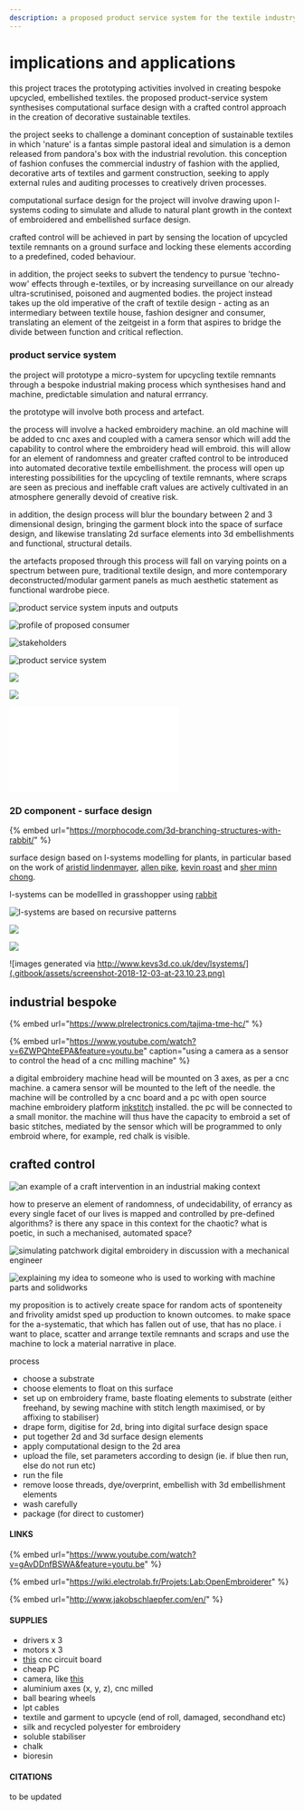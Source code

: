 ```yaml
---
description: a proposed product service system for the textile industry
---
```


# implications and applications

this project traces the prototyping activities involved in creating bespoke upcycled, embellished textiles. the proposed product-service system synthesises computational surface design with a crafted control   approach in the creation of decorative sustainable textiles.  

the project seeks to challenge a dominant conception of sustainable textiles in which 'nature' is a fantas simple pastoral ideal and simulation is a demon released from pandora's box with the industrial revolution.  this conception of fashion confuses the commercial industry of fashion with the applied, decorative arts of textiles and garment construction, seeking to apply external rules and auditing processes to creatively driven processes. 

computational surface design for the project will involve drawing upon l-systems coding to simulate and allude to natural plant growth in the context of embroidered and embellished surface design. 

crafted control will be achieved in part by sensing the location of upcycled textile remnants on a ground surface and locking these elements according to a predefined, coded behaviour. 

in addition, the project seeks to subvert the tendency to pursue 'techno-wow' effects through e-textiles, or by increasing surveillance on our already ultra-scrutinised, poisoned and augmented bodies. the project instead takes up the old imperative of the craft of textile design - acting as an intermediary between textile house, fashion designer and consumer, translating an element of the zeitgeist in a form that aspires to bridge the divide between function and critical reflection. 

### product service system 

the project will prototype a micro-system for upcycling textile remnants through a bespoke industrial making process which synthesises hand and machine, predictable simulation and natural errrancy.

the prototype will involve both process and artefact. 

the process will involve a hacked embroidery machine. an old machine will be added to cnc axes and coupled with a camera sensor which will add the capability to control where the embroidery head will embroid. this will allow for an element of randomness and greater crafted control to be introduced into automated decorative textile embellishment. the process will open up interesting possibilities for the upcycling of textile remnants, where scraps are seen as precious and ineffable craft values are actively cultivated in an atmosphere generally devoid of creative risk.

in addition, the design process will blur the boundary between 2 and 3 dimensional design, bringing the garment block into the space of surface design, and likewise translating 2d surface elements into 3d embellishments and functional, structural details. 

the artefacts proposed through this process will fall on varying points on a spectrum between pure, traditional textile design, and more contemporary deconstructed/modular garment panels as much aesthetic statement as functional wardrobe piece.   


![product service system inputs and outputs](.gitbook/assets/img_0053a.jpg)

![profile of proposed consumer](.gitbook/assets/customer.jpg)

![stakeholders](.gitbook/assets/stakeholders.jpg)

![product service system](.gitbook/assets/pss-ta.jpg)

![](.gitbook/assets/pss_final_ta_page_1.jpg)

![](.gitbook/assets/pss_final_ta_page_2.jpg)

![](.gitbook/assets/pss_final_ta%20%281%29.pdf)

### 2D component - surface design

{% embed url="https://morphocode.com/3d-branching-structures-with-rabbit/" %}

surface design based on l-systems modelling for plants, in particular based on the work of [aristid lindenmayer](http://algorithmicbotany.org/papers/abop/abop.pdf), [allen pike](https://allenpike.com/modeling-plants-with-l-systems/),  [kevin roast](http://www.kevs3d.co.uk/dev/lsystems/) and [sher minn chong](http://piratefsh.github.io/p5js-art/public/lsystems/).  

l-systems can be modellled in grasshopper using [rabbit](https://morphocode.com/rabbit/)

![l-systems are based on recursive patterns](.gitbook/assets/screen-shot-2018-11-14-at-22.47.59.png)

![](.gitbook/assets/screenshot-2018-12-03-at-23.11.01.png)

![](.gitbook/assets/screenshot-2018-12-03-at-23.10.31.png)

![images generated via http://www.kevs3d.co.uk/dev/lsystems/](.gitbook/assets/screenshot-2018-12-03-at-23.10.23.png)

## industrial bespoke

{% embed url="https://www.plrelectronics.com/tajima-tme-hc/" %}

{% embed url="https://www.youtube.com/watch?v=6ZWPQhteEPA&feature=youtu.be" caption="using a camera as a sensor to control the head of a cnc milling machine" %}

a digital embroidery machine head will be mounted on 3 axes, as per a cnc machine. a camera sensor will be mounted to the left of the needle. the machine will be controlled by a cnc board and a pc with open source machine embroidery platform [inkstitch](https://inkstitch.org/) installed. the pc will be connected to a small monitor. the machine will thus have the capacity to embroid a set of basic stitches, mediated by the sensor which will be programmed to only embroid where, for example, red chalk is visible.   


## crafted control



![an example of a craft intervention in an industrial making context](.gitbook/assets/afsample61_copyrighted.jpg)

how to preserve an element of randomness, of undecidability, of errancy as every single facet of our lives is mapped and controlled by pre-defined algorithms? is there any space in this context for the chaotic? what is poetic, in such a mechanised, automated space?

![simulating patchwork digital embroidery in discussion with a mechanical engineer](.gitbook/assets/img_9981.jpg)

![explaining my idea to someone who is used to working with machine parts and solidworks](.gitbook/assets/img_9980.jpeg)

my proposition is to actively create space for random acts of sponteneity and frivolity amidst sped up production to known outcomes. to make space for the a-systematic, that which has fallen out of use, that has no place.  i want to place, scatter and arrange textile remnants and scraps and use the machine to lock a material narrative in place.

process

* choose a substrate
* choose elements to float on this surface
* set up on embroidery frame, baste floating elements to substrate \(either freehand, by sewing machine with stitch length maximised, or by affixing to stabiliser\)
* drape form, digitise for 2d, bring into digital surface design space
* put together 2d and 3d surface design elements 
* apply computational design to the 2d area
* upload the file, set parameters according to design \(ie. if blue then run, else do not run etc\)
* run the file
* remove loose threads, dye/overprint, embellish with 3d embellishment elements
* wash carefully
* package \(for direct to customer\)



#### LINKS

{% embed url="https://www.youtube.com/watch?v=gAvDDnfBSWA&feature=youtu.be" %}

{% embed url="https://wiki.electrolab.fr/Projets:Lab:OpenEmbroiderer" %}

{% embed url="http://www.jakobschlaepfer.com/en/" %}

#### SUPPLIES

* drivers x 3
* motors x 3
* [this](https://hshop.vn/products/mach-cnc-bob-mach3-usb-v2) cnc circuit board
* cheap PC
* camera, like [this ](https://hshop.vn/products/cam-bien-mau-tcs3200-kem-ong-kinh)
* aluminium axes \(x, y, z\), cnc milled
* ball bearing wheels
* lpt cables
* textile and garment to upcycle \(end of roll, damaged, secondhand etc\)
* silk and recycled polyester for embroidery
* soluble stabiliser
* chalk
* bioresin





#### CITATIONS

to be updated





